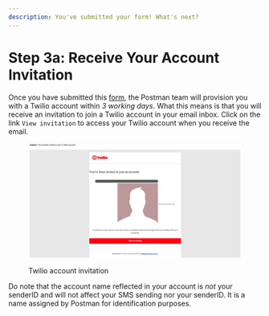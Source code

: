```yaml
---
description: You've submitted your form! What's next?
---
```


# Step 3a: Receive Your Account Invitation

Once you have submitted this [form](https://form.gov.sg/646b1a06df92fa001262a17e), the Postman team will provision you with a Twilio account within _3 working days_. What this means is that you will receive an invitation to join a Twilio account in your email inbox. Click on the link `View invitation` to access your Twilio account when you receive the email.

<figure><img src="../../.gitbook/assets/Screenshot 2023-05-30 at 4.25.17 PM.png" alt=""><figcaption><p>Twilio account invitation</p></figcaption></figure>

Do note that the account name reflected in your account is _not_ your senderID and will not affect your SMS sending nor your senderID. It is a name assigned by Postman for identification purposes.
